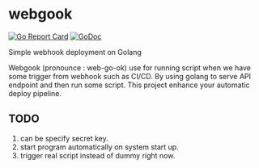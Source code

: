 # webgook
[![Go Report Card](https://goreportcard.com/badge/github.com/gogetth/webgook)](https://goreportcard.com/report/github.com/gogetth/webgook)
[![GoDoc](https://godoc.org/github.com/gogetth/webgook?status.svg)](https://godoc.org/github.com/gogetth/webgook)

Simple webhook deployment on Golang

Webgook (pronounce : web-go-ok) use for running script when we have some trigger from webhook such as CI/CD. By using golang to serve API endpoint and then run some script. This project enhance your automatic deploy pipeline.

## TODO
1. can be specify secret key.
2. start program automatically on system start up.
3. trigger real script instead of dummy right now.
